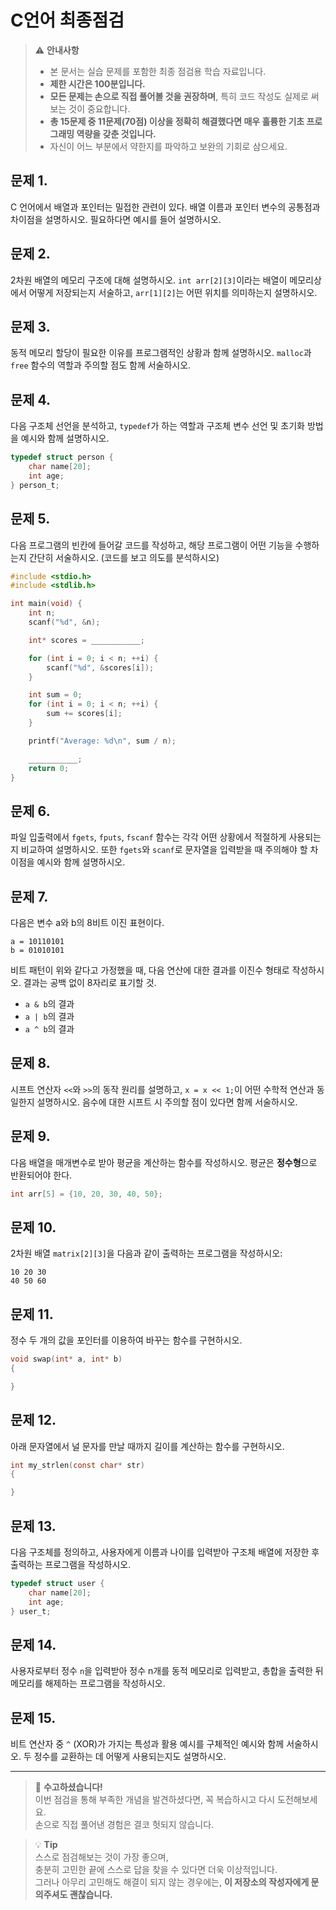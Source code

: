 # C언어 최종점검

> ⚠️ **안내사항**  
> - 본 문서는 실습 문제를 포함한 최종 점검용 학습 자료입니다.  
> - **제한 시간은 100분입니다.**  
> - **모든 문제는 손으로 직접 풀어볼 것을 권장하며**, 특히 코드 작성도 실제로 써보는 것이 중요합니다.  
> - **총 15문제 중 11문제(70점) 이상을 정확히 해결했다면 매우 훌륭한 기초 프로그래밍 역량을 갖춘 것입니다.**  
> - 자신이 어느 부분에서 약한지를 파악하고 보완의 기회로 삼으세요.

## 문제 1.

C 언어에서 배열과 포인터는 밀접한 관련이 있다. 배열 이름과 포인터 변수의 공통점과 차이점을 설명하시오. 필요하다면 예시를 들어 설명하시오.

## 문제 2.

2차원 배열의 메모리 구조에 대해 설명하시오. `int arr[2][3]`이라는 배열이 메모리상에서 어떻게 저장되는지 서술하고, `arr[1][2]`는 어떤 위치를 의미하는지 설명하시오.

## 문제 3.

동적 메모리 할당이 필요한 이유를 프로그램적인 상황과 함께 설명하시오. `malloc`과 `free` 함수의 역할과 주의할 점도 함께 서술하시오.

## 문제 4.

다음 구조체 선언을 분석하고, `typedef`가 하는 역할과 구조체 변수 선언 및 초기화 방법을 예시와 함께 설명하시오.
```c
typedef struct person {
    char name[20];
    int age;
} person_t;
```

## 문제 5.

다음 프로그램의 빈칸에 들어갈 코드를 작성하고, 해당 프로그램이 어떤 기능을 수행하는지 간단히 서술하시오. (코드를 보고 의도를 분석하시오)
```c
#include <stdio.h>
#include <stdlib.h>

int main(void) {
    int n;
    scanf("%d", &n);

    int* scores = ___________;

    for (int i = 0; i < n; ++i) {
        scanf("%d", &scores[i]);
    }

    int sum = 0;
    for (int i = 0; i < n; ++i) {
        sum += scores[i];
    }

    printf("Average: %d\n", sum / n);

    ___________;
    return 0;
}
```

## 문제 6.

파일 입출력에서 `fgets`, `fputs`, `fscanf` 함수는 각각 어떤 상황에서 적절하게 사용되는지 비교하여 설명하시오. 또한 `fgets`와 `scanf`로 문자열을 입력받을 때 주의해야 할 차이점을 예시와 함께 설명하시오.

## 문제 7.

다음은 변수 a와 b의 8비트 이진 표현이다.
```
a = 10110101  
b = 01010101
```
비트 패턴이 위와 같다고 가정했을 때, 다음 연산에 대한 결과를 이진수 형태로 작성하시오. 결과는 공백 없이 8자리로 표기할 것.
- `a & b`의 결과
- `a | b`의 결과
- `a ^ b`의 결과

## 문제 8.

시프트 연산자 `<<`와 `>>`의 동작 원리를 설명하고, `x = x << 1;`이 어떤 수학적 연산과 동일한지 설명하시오. 음수에 대한 시프트 시 주의할 점이 있다면 함께 서술하시오.

## 문제 9.

다음 배열을 매개변수로 받아 평균을 계산하는 함수를 작성하시오. 평균은 **정수형**으로 반환되어야 한다.
```c
int arr[5] = {10, 20, 30, 40, 50};
```

## 문제 10.

2차원 배열 `matrix[2][3]`을 다음과 같이 출력하는 프로그램을 작성하시오:
```
10 20 30
40 50 60
```

## 문제 11.

정수 두 개의 값을 포인터를 이용하여 바꾸는 함수를 구현하시오.
```c
void swap(int* a, int* b)
{

}
```

## 문제 12.

아래 문자열에서 널 문자를 만날 때까지 길이를 계산하는 함수를 구현하시오.
```c
int my_strlen(const char* str)
{

}
```

## 문제 13.

다음 구조체를 정의하고, 사용자에게 이름과 나이를 입력받아 구조체 배열에 저장한 후 출력하는 프로그램을 작성하시오.
```c
typedef struct user {
    char name[20];
    int age;
} user_t;
```

## 문제 14.

사용자로부터 정수 `n`을 입력받아 정수 n개를 동적 메모리로 입력받고, 총합을 출력한 뒤 메모리를 해제하는 프로그램을 작성하시오.

## 문제 15.

비트 연산자 중 `^` (XOR)가 가지는 특성과 활용 예시를 구체적인 예시와 함께 서술하시오. 두 정수를 교환하는 데 어떻게 사용되는지도 설명하시오.

---

> 🎉 **수고하셨습니다!**  
> 이번 점검을 통해 부족한 개념을 발견하셨다면, 꼭 복습하시고 다시 도전해보세요.  
> 손으로 직접 풀어낸 경험은 결코 헛되지 않습니다.

> 💡 **Tip**  
> 스스로 점검해보는 것이 가장 좋으며,  
> 충분히 고민한 끝에 스스로 답을 찾을 수 있다면 더욱 이상적입니다.  
> 그러나 아무리 고민해도 해결이 되지 않는 경우에는, **이 저장소의 작성자에게 문의주셔도 괜찮습니다.**  